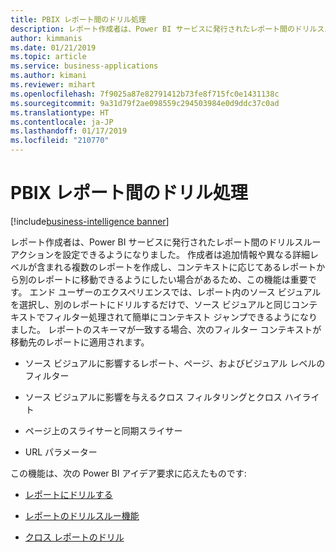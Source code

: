 ```yaml
---
title: PBIX レポート間のドリル処理
description: レポート作成者は、Power BI サービスに発行されたレポート間のドリルスルー アクションを設定できるようになりました。
author: kimmanis
ms.date: 01/21/2019
ms.topic: article
ms.service: business-applications
ms.author: kimani
ms.reviewer: mihart
ms.openlocfilehash: 7f9025a87e82791412b73fe8f715fc0e1431138c
ms.sourcegitcommit: 9a31d79f2ae098559c294503984e0d9ddc37c0ad
ms.translationtype: HT
ms.contentlocale: ja-JP
ms.lasthandoff: 01/17/2019
ms.locfileid: "210770"
---
```

# <a name="drill-between-pbix-reports"></a>PBIX レポート間のドリル処理
[!include[business-intelligence banner](../../includes/business-intelligence.md)]


レポート作成者は、Power BI サービスに発行されたレポート間のドリルスルー アクションを設定できるようになりました。 作成者は追加情報や異なる詳細レベルが含まれる複数のレポートを作成し、コンテキストに応じてあるレポートから別のレポートに移動できるようにしたい場合があるため、この機能は重要です。 エンド ユーザーのエクスペリエンスでは、レポート内のソース ビジュアルを選択し、別のレポートにドリルするだけで、ソース ビジュアルと同じコンテキストでフィルター処理されて簡単にコンテキスト ジャンプできるようになりました。 レポートのスキーマが一致する場合、次のフィルター コンテキストが移動先のレポートに適用されます。

-   ソース ビジュアルに影響するレポート、ページ、およびビジュアル レベルのフィルター

-   ソース ビジュアルに影響を与えるクロス フィルタリングとクロス ハイライト

-   ページ上のスライサーと同期スライサー

-   URL パラメーター

この機能は、次の Power BI アイデア要求に応えたものです:

-   [レポートにドリルする](https://ideas.powerbi.com/forums/265200-power-bi-ideas/suggestions/13715889-drill-to-a-report-page)

-   [レポートのドリルスルー機能](https://ideas.powerbi.com/forums/265200-power-bi-ideas/suggestions/20533858-drill-through-functionality-in-power-bi-reports)

-   [クロス レポートのドリル](https://ideas.powerbi.com/forums/265200-power-bi-ideas/suggestions/33751942-drill-through-between-different-reports)
